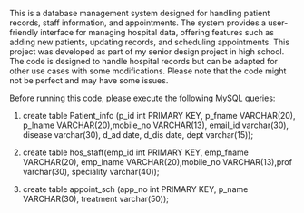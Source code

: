 This is a database management system designed for handling patient records, staff information, and appointments. The system provides a user-friendly interface for managing hospital data, offering features such as adding new patients, updating records, and scheduling appointments. This project was developed as part of my senior design project in high school. The code is designed to handle hospital records but can be adapted for other use cases with some modifications. Please note that the code might not be perfect and may have some issues.


Before running this code, please execute the following MySQL queries:
 
1) create table Patient_info (p_id int PRIMARY KEY, p_fname VARCHAR(20), p_lname VARCHAR(20),mobile_no VARCHAR(13), email_id varchar(30), disease varchar(30), d_ad date, d_dis date, dept varchar(15));

2) create table hos_staff(emp_id int PRIMARY KEY, emp_fname VARCHAR(20), emp_lname VARCHAR(20),mobile_no VARCHAR(13),prof varchar(30), speciality varchar(40));

3) create table appoint_sch (app_no int PRIMARY KEY, p_name VARCHAR(30), treatment varchar(50));


